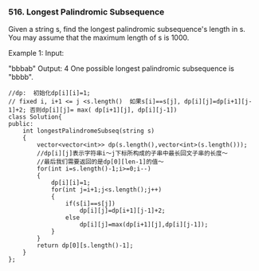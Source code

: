 ### 516. Longest Palindromic Subsequence
Given a string s, find the longest palindromic subsequence's length in s. You may assume that the maximum length of s is 1000.

Example 1:
Input:

"bbbab"
Output:
4
One possible longest palindromic subsequence is "bbbb".
```
//dp:  初始化dp[i][i]=1;
// fixed i, i+1 <= j <s.length()  如果s[i]==s[j], dp[i][j]=dp[i+1][j-1]+2; 否则dp[i][j]= max( dp[i+1][j], dp[i][j-1])
class Solution{
public:
    int longestPalindromeSubseq(string s)
    {
        vector<vector<int>> dp(s.length(),vector<int>(s.length()));
        //dp[i][j]表示字符串i～j下标所构成的子串中最长回文子串的长度～
        //最后我们需要返回的是dp[0][len-1]的值～
        for(int i=s.length()-1;i>=0;i--)
        {
            dp[i][i]=1;
            for(int j=i+1;j<s.length();j++)
            {
                if(s[i]==s[j])
                    dp[i][j]=dp[i+1][j-1]+2;
                else
                    dp[i][j]=max(dp[i+1][j],dp[i][j-1]);
            }
        }
        return dp[0][s.length()-1];
    }
};
```
